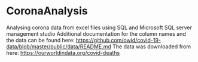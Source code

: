 # CoronaAnalysis
Analysing corona data from excel files using SQL and Microsoft SQL server management studio
Additional documentation for the column names and the data can be found here: https://github.com/owid/covid-19-data/blob/master/public/data/README.md
The data was downloaded from here: https://ourworldindata.org/covid-deaths
